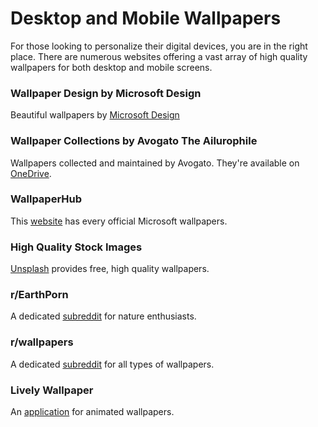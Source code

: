 # Desktop and Mobile Wallpapers

For those looking to personalize their digital devices, you are in the right place. There are numerous websites offering a vast array of high quality wallpapers for both desktop and mobile screens.

### Wallpaper Design by Microsoft Design

Beautiful wallpapers by [Microsoft Design](https://wallpapers.microsoft.design/)

### Wallpaper Collections by Avogato The Ailurophile

Wallpapers collected and maintained by Avogato. They're available on [OneDrive]().

### WallpaperHub

This [website](https://www.wallpaperhub.app/) has every official Microsoft wallpapers.

### High Quality Stock Images

[Unsplash](https://unsplash.com/) provides free, high quality wallpapers.

### r/EarthPorn

A dedicated [subreddit]() for nature enthusiasts.

### r/wallpapers

A dedicated [subreddit]() for all types of wallpapers.

### Lively Wallpaper

An [application]() for animated wallpapers.


